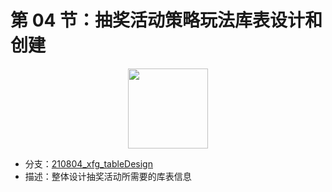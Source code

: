 # 第 04 节：抽奖活动策略玩法库表设计和创建

<div align="center">
    <img src="https://codechina.csdn.net/KnowledgePlanet/Lottery/-/raw/master/doc/assets/img/4-00.png" width="128">
</div>

- 分支：[210804_xfg_tableDesign](https://codechina.csdn.net/KnowledgePlanet/Lottery/-/tree/210804_xfg_tableDesign)
- 描述：整体设计抽奖活动所需要的库表信息

